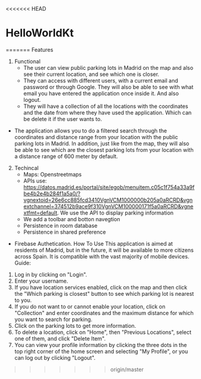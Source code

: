 <<<<<<< HEAD
# HelloWorldKt
=======
Features
1. Functional
   - The user can view public parking lots in Madrid on the map and also see their current location, and see which one is closer. 
   - They can access with different users, with a current email and password or through Google. They will also be able to see with what email you have entered the application once inside it. And also logout. 
   - They will have a collection of all the locations with the coordinates and the date from where they have used the application. Which can be delete it if the user wants to.
-  The application allows you to do a filtered search through the coordinates and distance range from your location with the public parking lots in Madrid. In addition, just like from the map, they will also be able to see which are the closest parking lots from your location with a distance range of 600 meter by default. 
2. Techincal
   - Maps: Openstreetmaps
   - APIs use: https://datos.madrid.es/portal/site/egob/menuitem.c05c1f754a33a9fbe4b2e4b284f1a5a0/?vgnextoid=26e6cc885fcd3410VgnVCM1000000b205a0aRCRD&vgnextchannel=374512b9ace9f310VgnVCM100000171f5a0aRCRD&vgnextfmt=default. We use the API to display parking information
   - We add a toolbar and botton navegtion 
   - Persistence in room database
   - Persistence in shared preference
-  Firebase Authetication. 
How To Use
This application is aimed at residents of Madrid, but in the future, it will be available to more citizens across Spain. It is compatible with the vast majority of mobile devices.
Guide:
1. Log in by clicking on "Login".
2. Enter your username.
3. If you have location services enabled, click on the map and then click the "Which parking is closest" button to see which parking lot is nearest to you.
4. If you do not want to or cannot enable your location, click on "Collection" and enter coordinates and the maximum distance for which you want to search for parking.
5. Click on the parking lots to get more information.
6. To delete a location, click on "Home", then "Previous Locations", select one of them, and click "Delete Item".
7. You can view your profile information by clicking the three dots in the top right corner of the home screen and selecting "My Profile", or you can log out by clicking "Logout".

>>>>>>> origin/master
